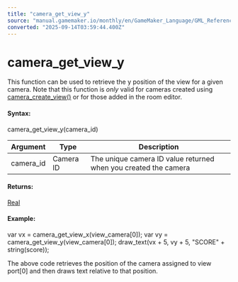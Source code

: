 ```yaml
---
title: "camera_get_view_y"
source: "manual.gamemaker.io/monthly/en/GameMaker_Language/GML_Reference/Cameras_And_Display/Cameras_And_Viewports/camera_get_view_y.htm"
converted: "2025-09-14T03:59:44.400Z"
---
```


# camera\_get\_view\_y

This function can be used to retrieve the y position of the view for a given camera. Note that this function is _only_ valid for cameras created using [camera\_create\_view()](camera_create_view.md) or for those added in the room editor.

#### Syntax:

camera\_get\_view\_y(camera\_id)

| Argument | Type | Description |
| --- | --- | --- |
| camera_id | Camera ID | The unique camera ID value returned when you created the camera |

#### Returns:

[Real](../../../GML_Overview/Data_Types.md)

#### Example:

var vx = camera\_get\_view\_x(view\_camera\[0\]);
var vy = camera\_get\_view\_y(view\_camera\[0\]);
draw\_text(vx + 5, vy + 5, "SCORE" + string(score));

The above code retrieves the position of the camera assigned to view port\[0\] and then draws text relative to that position.
